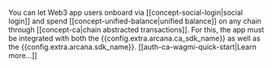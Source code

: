 You can let Web3 app users onboard via [[concept-social-login|social login]] and spend [[concept-unified-balance|unified balance]] on any chain through [[concept-ca|chain abstracted transactions]]. For this, the app must be integrated with both the  {{config.extra.arcana.ca_sdk_name}} as well as the {{config.extra.arcana.sdk_name}}. [[auth-ca-wagmi-quick-start|Learn more...]]